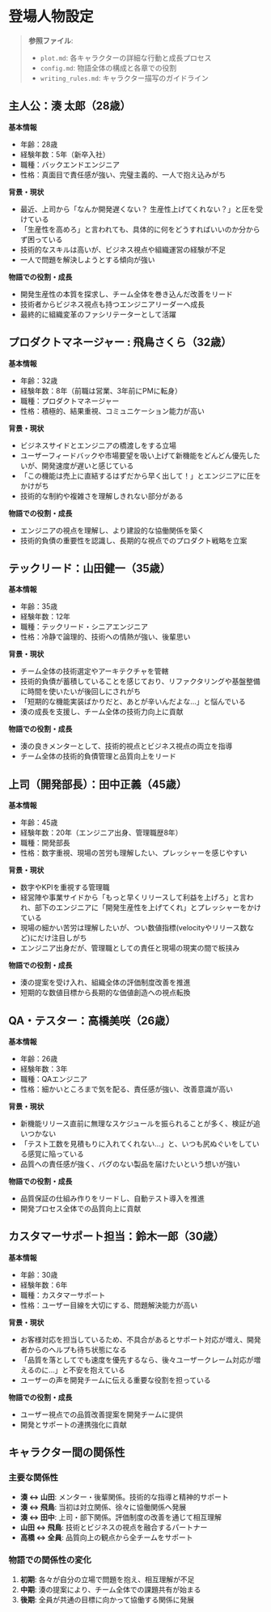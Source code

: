 # 登場人物設定

> **参照ファイル**: 
> - `plot.md`: 各キャラクターの詳細な行動と成長プロセス
> - `config.md`: 物語全体の構成と各章での役割
> - `writing_rules.md`: キャラクター描写のガイドライン

## 主人公：湊 太郎（28歳）
**基本情報**
- 年齢：28歳
- 経験年数：5年（新卒入社）
- 職種：バックエンドエンジニア
- 性格：真面目で責任感が強い、完璧主義的、一人で抱え込みがち

**背景・現状**
- 最近、上司から「なんか開発遅くない？ 生産性上げてくれない？」と圧を受けている
- 「生産性を高めろ」と言われても、具体的に何をどうすればいいのか分からず困っている
- 技術的なスキルは高いが、ビジネス視点や組織運営の経験が不足
- 一人で問題を解決しようとする傾向が強い

**物語での役割・成長**
- 開発生産性の本質を探求し、チーム全体を巻き込んだ改善をリード
- 技術者からビジネス視点も持つエンジニアリーダーへ成長
- 最終的に組織変革のファシリテーターとして活躍

## プロダクトマネージャー : 飛鳥さくら（32歳）
**基本情報**
- 年齢：32歳
- 経験年数：8年（前職は営業、3年前にPMに転身）
- 職種：プロダクトマネージャー
- 性格：積極的、結果重視、コミュニケーション能力が高い

**背景・現状**
- ビジネスサイドとエンジニアの橋渡しをする立場
- ユーザーフィードバックや市場要望を吸い上げて新機能をどんどん優先したいが、開発速度が遅いと感じている
- 「この機能は売上に直結するはずだから早く出して！」とエンジニアに圧をかけがち
- 技術的な制約や複雑さを理解しきれない部分がある

**物語での役割・成長**
- エンジニアの視点を理解し、より建設的な協働関係を築く
- 技術的負債の重要性を認識し、長期的な視点でのプロダクト戦略を立案

## テックリード：山田健一（35歳）
**基本情報**
- 年齢：35歳
- 経験年数：12年
- 職種：テックリード・シニアエンジニア
- 性格：冷静で論理的、技術への情熱が強い、後輩思い

**背景・現状**
- チーム全体の技術選定やアーキテクチャを管轄
- 技術的負債が蓄積していることを感じており、リファクタリングや基盤整備に時間を使いたいが後回しにされがち
- 「短期的な機能実装ばかりだと、あとが辛いんだよな…」と悩んでいる
- 湊の成長を支援し、チーム全体の技術力向上に貢献

**物語での役割・成長**
- 湊の良きメンターとして、技術的視点とビジネス視点の両立を指導
- チーム全体の技術的負債管理と品質向上をリード

## 上司（開発部長）：田中正義（45歳）
**基本情報**
- 年齢：45歳
- 経験年数：20年（エンジニア出身、管理職歴8年）
- 職種：開発部長
- 性格：数字重視、現場の苦労も理解したい、プレッシャーを感じやすい

**背景・現状**
- 数字やKPIを重視する管理職
- 経営陣や事業サイドから「もっと早くリリースして利益を上げろ」と言われ、部下のエンジニアに「開発生産性を上げてくれ」とプレッシャーをかけている
- 現場の細かい苦労は理解したいが、つい数値指標(velocityやリリース数など)にだけ注目しがち
- エンジニア出身だが、管理職としての責任と現場の現実の間で板挟み

**物語での役割・成長**
- 湊の提案を受け入れ、組織全体の評価制度改善を推進
- 短期的な数値目標から長期的な価値創造への視点転換

## QA・テスター：高橋美咲（26歳）
**基本情報**
- 年齢：26歳
- 経験年数：3年
- 職種：QAエンジニア
- 性格：細かいところまで気を配る、責任感が強い、改善意識が高い

**背景・現状**
- 新機能リリース直前に無理なスケジュールを振られることが多く、検証が追いつかない
- 「テスト工数を見積もりに入れてくれない…」と、いつも尻ぬぐいをしている感覚に陥っている
- 品質への責任感が強く、バグのない製品を届けたいという想いが強い

**物語での役割・成長**
- 品質保証の仕組み作りをリードし、自動テスト導入を推進
- 開発プロセス全体での品質向上に貢献

## カスタマーサポート担当：鈴木一郎（30歳）
**基本情報**
- 年齢：30歳
- 経験年数：6年
- 職種：カスタマーサポート
- 性格：ユーザー目線を大切にする、問題解決能力が高い

**背景・現状**
- お客様対応を担当しているため、不具合があるとサポート対応が増え、開発者からのヘルプも待ち状態になる
- 「品質を落としてでも速度を優先するなら、後々ユーザークレーム対応が増えるのに…」と不安を抱えている
- ユーザーの声を開発チームに伝える重要な役割を担っている

**物語での役割・成長**
- ユーザー視点での品質改善提案を開発チームに提供
- 開発とサポートの連携強化に貢献

## キャラクター間の関係性

### 主要な関係性
- **湊 ↔ 山田**: メンター・後輩関係。技術的な指導と精神的サポート
- **湊 ↔ 飛鳥**: 当初は対立関係、徐々に協働関係へ発展
- **湊 ↔ 田中**: 上司・部下関係。評価制度の改善を通じて相互理解
- **山田 ↔ 飛鳥**: 技術とビジネスの視点を融合するパートナー
- **高橋 ↔ 全員**: 品質向上の観点から全チームをサポート

### 物語での関係性の変化
1. **初期**: 各々が自分の立場で問題を抱え、相互理解が不足
2. **中期**: 湊の提案により、チーム全体での課題共有が始まる
3. **後期**: 全員が共通の目標に向かって協働する関係に発展
